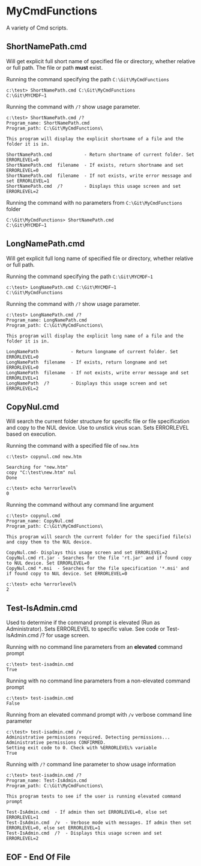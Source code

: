 # MyCmdFunctions

A variety of Cmd scripts.

## ShortNamePath.cmd

Will get explicit full short name of specified file or directory, whether relative or full path. The file or path **must** exist.

Running the command specifying the path `C:\Git\MyCmdFunctions`

    c:\test> ShortNamePath.cmd C:\Git\MyCmdFunctions
    C:\Git\MYCMDF~1

Running the command with `/?` show usage parameter.

    c:\test> ShortNamePath.cmd /?
    Program_name: ShortNamePath.cmd
    Program_path: C:\Git\MyCmdFunctions\
    
    This program will display the explicit shortname of a file and the folder it is in.
    
    ShortNamePath.cmd            - Return shortname of current folder. Set ERRORLEVEL=0
    ShortNamePath.cmd  filename  - If exists, return shortname and set ERRORLEVEL=0
    ShortNamePath.cmd  filename  - If not exists, write error message and set ERRORLEVEL=1
    ShortNamePath.cmd  /?        - Displays this usage screen and set ERRORLEVEL=2

Running the command with no parameters from `C:\Git\MyCmdFunctions` folder

    C:\Git\MyCmdFunctions> ShortNamePath.cmd
    C:\Git\MYCMDF~1
   
## LongNamePath.cmd

Will get explicit full long name of specified file or directory, whether relative or full path.

Running the command specifying the path `C:\Git\MYCMDF~1`

    c:\test> LongNamePath.cmd C:\Git\MYCMDF~1
    C:\Git\MyCmdFunctions

Running the command with `/?` show usage parameter.

    c:\test> LongNamePath.cmd /?
    Program_name: LongNamePath.cmd
    Program_path: C:\Git\MyCmdFunctions\
    
    This program will display the explicit long name of a file and the folder it is in.
    
    LongNamePath            - Return longname of current folder. Set ERRORLEVEL=0
    LongNamePath  filename  - If exists, return longname and set ERRORLEVEL=0
    LongNamePath  filename  - If not exists, write error message and set ERRORLEVEL=1
    LongNamePath  /?        - Displays this usage screen and set ERRORLEVEL=2


## CopyNul.cmd 

Will search the current folder structure for specific file or file specification and copy to the NUL device. Use to unstick virus scan. Sets ERRORLEVEL based on execution.

Running the command with a specified file of `new.htm`

    c:\test> copynul.cmd new.htm
    
    Searching for "new.htm"
    copy "C:\test\new.htm" nul
    Done
    
    c:\test> echo %errorlevel%
    0

Running the command without any command line argument

    c:\test> copynul.cmd
    Program_name: CopyNul.cmd
    Program_path: C:\Git\MyCmdFunctions\
    
    This program will search the current folder for the specified file(s)
    and copy them to the NUL device.
    
    CopyNul.cmd- Displays this usage screen and set ERRORLEVEL=2
    CopyNul.cmd rt.jar - Searches for the file 'rt.jar' and if found copy to NUL device. Set ERRORLEVEL=0
    CopyNul.cmd *.msi  - Searches for the file specification '*.msi' and if found copy to NUL device. Set ERRORLEVEL=0
    
    c:\test> echo %errorlevel%
    2

## Test-IsAdmin.cmd

Used to determine if the command prompt is elevated (Run as Administrator). Sets ERRORLEVEL to specific value. See code or Test-IsAdmin.cmd /? for usage screen.

Running with no command line parameters from an **elevated** command prompt

    c:\test> test-isadmin.cmd
    True

Running with no command line parameters from a non-elevated command prompt

    c:\test> test-isadmin.cmd
    False

Running from an elevated command prompt with `/v` verbose command line parameter 

    c:\test> test-isadmin.cmd /v
    Administrative permissions required. Detecting permissions...
    Administrative permissions CONFIRMED.
    Setting exit code to 0. Check with %ERRORLEVEL% variable
    True

Running with `/?` command line parameter to show usage information

    c:\test> test-isadmin.cmd /?
    Program_name: Test-IsAdmin.cmd
    Program_path: C:\Git\MyCmdFunctions\
    
    This program tests to see if the user is running elevated command prompt
    
    Test-IsAdmin.cmd  - If admin then set ERRORLEVEL=0, else set ERRORLEVEL=1
    Test-IsAdmin.cmd  /v  - Verbose mode with messages. If admin then set ERRORLEVEL=0, else set ERRORLEVEL=1
    Test-IsAdmin.cmd  /?  - Displays this usage screen and set ERRORLEVEL=2
    

## EOF - End Of File